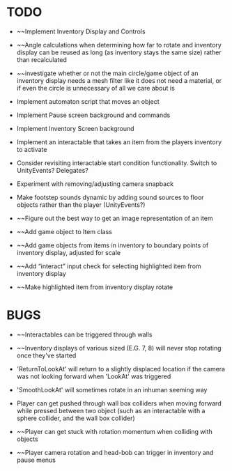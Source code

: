 
# TODO

- ~~Implement Inventory Display and Controls

- ~~Angle calculations when determining how far to rotate and inventory display can be reused as long (as inventory stays the same size) rather than recalculated 

- ~~investigate whether or not the main circle/game object of an inventory display needs a mesh filter like it does not need a material, or if even the circle is unnecessary of all we care about is

- Implement automaton script that moves an object 

- Implement Pause screen background and commands

- Implement Inventory Screen background

- Implement an interactable that takes an item from the players inventory to activate

- Consider revisiting interactable start condition functionality. Switch to UnityEvents? Delegates? 

- Experiment with removing/adjusting camera snapback

- Make footstep sounds dynamic by adding sound sources to floor objects rather than the player (UnityEvents?)

- ~~Figure out the best way to get an image representation of an item

- ~~Add game object to Item class

- ~~Add game objects from items in inventory to boundary points of inventory display, adjusted for scale 

- ~~Add “interact” input check for selecting highlighted item from inventory display

- ~~Make highlighted item from inventory display rotate

# BUGS

- ~~Interactables can be triggered through walls

- ~~Inventory displays of various sized (E.G. 7, 8) will never stop rotating once they've started

- 'ReturnToLookAt' will return to a slightly displaced location if the camera was not looking forward when 'LookAt' was triggered

- 'SmoothLookAt' will sometimes rotate in an inhuman seeming way 

- Player can get pushed through wall box colliders when moving forward while pressed between two object (such as an interactable with a sphere collider, and the wall box collider) 

- ~~Player can get stuck with rotation momentum when colliding with objects 

- ~~Player camera rotation and head-bob can trigger in inventory and pause menus